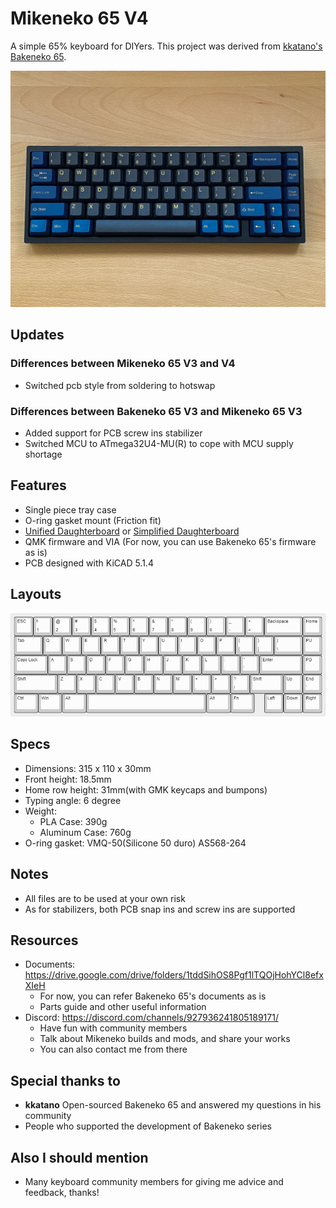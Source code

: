 # Mikeneko 65 V4

A simple 65% keyboard for DIYers. This project was derived from [kkatano's Bakeneko 65](https://github.com/kkatano/bakeneko-65).

![Mikeneko 65](./image/mikeneko-65.jpg)

## Updates

### Differences between Mikeneko 65 V3 and V4

- Switched pcb style from soldering to hotswap

### Differences between Bakeneko 65 V3 and Mikeneko 65 V3

- Added support for PCB screw ins stabilizer
- Switched MCU to ATmega32U4-MU(R) to cope with MCU supply shortage

## Features

- Single piece tray case
- O-ring gasket mount (Friction fit)
- [Unified Daughterboard](https://github.com/ai03-2725/Unified-Daughterboard) or [Simplified Daughterboard](https://github.com/kb-elmo/simplified-daughterboard)
- QMK firmware and VIA (For now, you can use Bakeneko 65's firmware as is)
- PCB designed with KiCAD 5.1.4

## Layouts

![Mikeneko 65 V4 layouts](./image/keyboard-layout.png)

## Specs

- Dimensions: 315 x 110 x 30mm
- Front height: 18.5mm
- Home row height: 31mm(with GMK keycaps and bumpons)
- Typing angle: 6 degree
- Weight:
  - PLA Case: 390g
  - Aluminum Case: 760g
- O-ring gasket: VMQ-50(Silicone 50 duro) AS568-264

## Notes

- All files are to be used at your own risk
- As for stabilizers, both PCB snap ins and screw ins are supported

## Resources

- Documents: https://drive.google.com/drive/folders/1tddSihOS8Pgf1lTQOjHohYCl8efxXIeH
  - For now, you can refer Bakeneko 65's documents as is
  - Parts guide and other useful information
- Discord: https://discord.com/channels/927936241805189171/
  - Have fun with community members
  - Talk about Mikeneko builds and mods, and share your works
  - You can also contact me from there

## Special thanks to

- **kkatano** Open-sourced Bakeneko 65 and answered my questions in his community
- People who supported the development of Bakeneko series

## Also I should mention
- Many keyboard community members for giving me advice and feedback, thanks!
